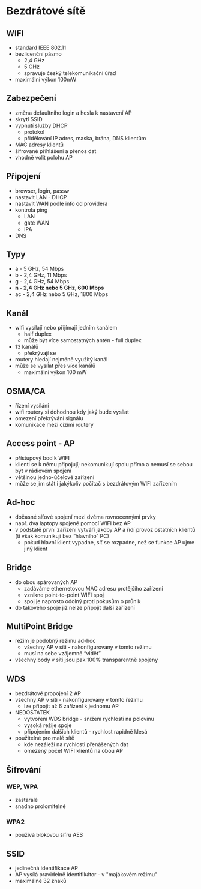# Bezdrátové sítě

## WIFI

- standard IEEE 802.11
- bezlicenční pásmo
  - 2,4 GHz
  - 5 GHz
  - spravuje český telekomunikační úřad
- maximální výkon 100mW

## Zabezpečení

- změna defaultního login a hesla k nastavení AP
- skrytí SSID
- vypnutí služby DHCP
  - protokol
  - přidělování IP adres, maska, brána, DNS klientům
- MAC adresy klientů
- šifrované přihlášení a přenos dat
- vhodně volit polohu AP

## Připojení

- browser, login, passw
- nastavit LAN - DHCP
- nastavit WAN podle info od providera
- kontrola ping
  - LAN
  - gate WAN
  - IPA
- DNS

## Typy

- a - 5 GHz, 54 Mbps
- b - 2,4 GHz, 11 Mbps
- g - 2,4 GHz, 54 Mbps
- **n - 2,4 GHz nebo 5 GHz, 600 Mbps**
- ac - 2,4 GHz nebo 5 GHz, 1800 Mbps

## Kanál

- wifi vysílají nebo přijímají jedním kanálem
  - half duplex
  - může být více samostatných antén - full duplex
- 13 kanálů
  - překrývají se
- routery hledají nejméně využitý kanál
- může se vysílat přes více kanálů
  - maximální výkon 100 mW

## OSMA/CA

- řízení vysílání
- wifi routery si dohodnou kdy jaký bude vysílat
- omezení překrývání signálu
- komunikace mezi cizími routery

## Access point - AP

- přístupový bod k WIFI
- klienti se k němu připojují; nekomunikují spolu přímo a nemusí se sebou být v rádiovém spojení
- většinou jedno-účelové zařízení
- může se jím stát i jakýkoliv počítač s bezdrátovým WIFI zařízením

## Ad-hoc

- dočasné síťové spojení mezi dvěma rovnocennými prvky
- např. dva laptopy spojené pomocí WIFI bez AP
- v podstatě první zařízení vytváří jakoby AP a řídí provoz ostatních klientů (ti však komunikují bez “hlavního” PC)
  - pokud hlavní klient vypadne, síť se rozpadne, než se funkce AP ujme jiný klient

## Bridge

- do obou spárovaných AP
  - zadáváme ethernetovou MAC adresu protějšího zařízení
  - vznikne point-to-point WIFI spoj
  - spoj je naprosto odolný proti pokusům o průnik
- do takového spoje již nelze připojit další zařízení

## MultiPoint Bridge

- režim je podobný režimu ad-hoc
  - všechny AP v síti - nakonfigurovány v tomto režimu
  - musí na sebe vzájemně “vidět”
- všechny body v síti jsou pak 100% transparentně spojeny

## WDS

- bezdrátové propojení 2 AP
- všechny AP v síti - nakonfigurovány v tomto řežimu
  - lze připojit až 6 zařízení k jednomu AP
- NEDOSTATEK
  - vytvoření WDS bridge - snížení rychlosti na polovinu
  - vysoká režije spoje
  - připojením dalších klientů - rychlost rapidně klesá
- použitelné pro malé sítě
  - kde nezáleží na rychlosti přenášených dat
  - omezený počet WIFI klientů na obou AP

## Šifrování

### WEP, WPA

- zastaralé
- snadno prolomitelné

### WPA2

- používá blokovou šifru AES

## SSID

- jedinečná identifikace AP
- AP vysílá pravidelně identifikátor - v "majákovém režimu"
- maximálně 32 znaků
